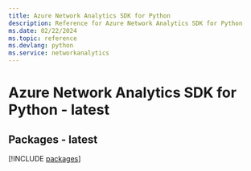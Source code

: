 ```yaml
---
title: Azure Network Analytics SDK for Python
description: Reference for Azure Network Analytics SDK for Python
ms.date: 02/22/2024
ms.topic: reference
ms.devlang: python
ms.service: networkanalytics
---
```

# Azure Network Analytics SDK for Python - latest
## Packages - latest
[!INCLUDE [packages](network-analytics-index.md)]